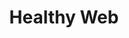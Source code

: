 ---
title: "Healthy Web"
description: "Aplicación healthy desde la web."
tools: ["Angular", "Html", "CSS"]
image: "https://github.com/elitgamaliel/Recycler-swipe-drag/blob/master/demo.gif?raw=true"
alt: "Healthy Web"
link: "https://github.com/elitgamaliel/HealthyWeb"
github: "https://github.com/elitgamaliel/HealthyWeb"
---